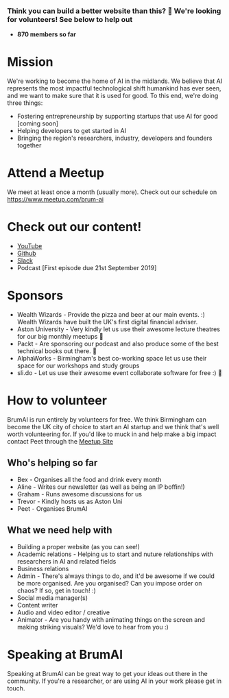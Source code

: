 ### Think you can build a better website than this? 🙂 We're looking for volunteers! See below to help out 

* __870 members so far__

# Mission
We're working to become the home of AI in the midlands. 
We believe that AI represents the most impactful technological shift humankind has ever seen, and we want to make sure that it is used for good. To this end, we're doing three things:
* Fostering entrepreneurship by supporting startups that use AI for good [coming soon]
* Helping developers to get started in AI 
* Bringing the region's researchers, industry, developers and founders together

# Attend a Meetup
We meet at least once a month (usually more).
Check out our schedule on <https://www.meetup.com/brum-ai>

# Check out our content!
* [YouTube](https://www.youtube.com/channel/UCUwCrXFqvkYjMbRgP6DfTDA/videos)
* [Github](https://github.com/brumai)
* [Slack](https://join.slack.com/t/brumai/shared_invite/enQtNjQxMjc4NTkxNjg3LWNiMjg4MjgzYjg2ZmEzNmQ1ODQxOTlhOGI1ZDg2ODM2NTI4NDVlY2U3OTFhOTU5MGMyOGE4MzVmZGFmYTA2M2M)
* Podcast [First episode due 21st September 2019]


# Sponsors
* Wealth Wizards - Provide the pizza and beer at our main events. :) Wealth Wizards have built the UK's first digital financial adviser.
* Aston University - Very kindly let us use their awesome lecture theatres for our big monthly meetups 💖
* Packt - Are sponsoring our podcast and also produce some of the best technical books out there. 🚀
* AlphaWorks - Birmingham's best co-working space let us use their space for our workshops and study groups
* sli.do - Let us use their awesome event collaborate software for free :) 💝

# How to volunteer
BrumAI is run entirely by volunteers for free. We think Birmingham can become the UK city of choice to start an AI startup and we think that's well worth volunteering for. If you'd like to muck in and help make a big impact contact Peet through the [Meetup Site](https://meetup.com/brum-ai)

## Who's helping so far

* Bex - Organises all the food and drink every month
* Aline - Writes our newsletter (as well as being an IP boffin!)
* Graham - Runs awesome discussions for us
* Trevor - Kindly hosts us as Aston Uni
* Peet - Organises BrumAI


## What we need help with 

* Building a proper website (as you can see!)
* Academic relations - Helping us to start and nuture relationships with researchers in AI and related fields
* Business relations
* Admin - There's always things to do, and it'd be awesome if we could be more  organised. Are you organised? Can you impose order on chaos? If so, get in touch! :) 
* Social media manager(s)
* Content writer
* Audio and video editor / creative
* Animator - Are you handy with animating things on the screen and making striking visuals? We'd love to hear from you :) 


# Speaking at BrumAI
Speaking at BrumAI can be great way to get your ideas out there in the community. If you're a researcher, or are using AI in your work please get in touch.



<!-- Global site tag (gtag.js) - Google Analytics -->
<script async src="https://www.googletagmanager.com/gtag/js?id=UA-147270710-1"></script>
<script>
  window.dataLayer = window.dataLayer || [];
  function gtag(){dataLayer.push(arguments);}
  gtag('js', new Date());

  gtag('config', 'UA-147270710-1');
</script>
